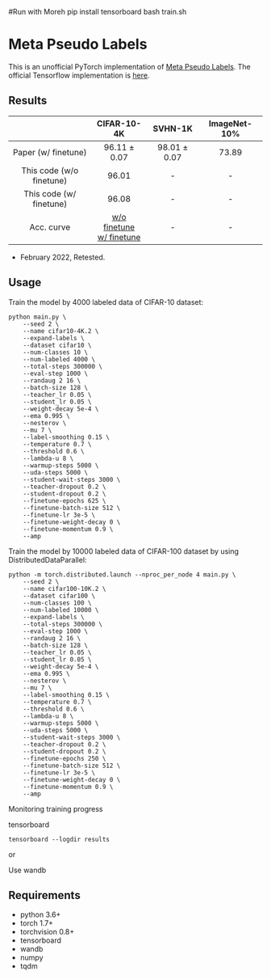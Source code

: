 #Run with Moreh
        pip install tensorboard
        bash train.sh

# Meta Pseudo Labels
This is an unofficial PyTorch implementation of [Meta Pseudo Labels](https://arxiv.org/abs/2003.10580).
The official Tensorflow implementation is [here](https://github.com/google-research/google-research/tree/master/meta_pseudo_labels).


## Results

|  | CIFAR-10-4K | SVHN-1K | ImageNet-10% |
|:---:|:---:|:---:|:---:|
| Paper (w/ finetune) | 96.11 ± 0.07 | 98.01 ± 0.07 | 73.89 |
| This code (w/o finetune) | 96.01 | - | - |
| This code (w/ finetune) | 96.08 | - | - |
| Acc. curve | [w/o finetune](https://tensorboard.dev/experiment/ehMVEk39SrGiqM43ye2c7w/)<br>[w/ finetune](https://tensorboard.dev/experiment/vbqR7dt2Q9aw6rf8yVu56g/) | - | - |

* February 2022, Retested.

## Usage

Train the model by 4000 labeled data of CIFAR-10 dataset:

```
python main.py \
    --seed 2 \
    --name cifar10-4K.2 \
    --expand-labels \
    --dataset cifar10 \
    --num-classes 10 \
    --num-labeled 4000 \
    --total-steps 300000 \
    --eval-step 1000 \
    --randaug 2 16 \
    --batch-size 128 \
    --teacher_lr 0.05 \
    --student_lr 0.05 \
    --weight-decay 5e-4 \
    --ema 0.995 \
    --nesterov \
    --mu 7 \
    --label-smoothing 0.15 \
    --temperature 0.7 \
    --threshold 0.6 \
    --lambda-u 8 \
    --warmup-steps 5000 \
    --uda-steps 5000 \
    --student-wait-steps 3000 \
    --teacher-dropout 0.2 \
    --student-dropout 0.2 \
    --finetune-epochs 625 \
    --finetune-batch-size 512 \
    --finetune-lr 3e-5 \
    --finetune-weight-decay 0 \
    --finetune-momentum 0.9 \
    --amp
```

Train the model by 10000 labeled data of CIFAR-100 dataset by using DistributedDataParallel:
```
python -m torch.distributed.launch --nproc_per_node 4 main.py \
    --seed 2 \
    --name cifar100-10K.2 \
    --dataset cifar100 \
    --num-classes 100 \
    --num-labeled 10000 \
    --expand-labels \
    --total-steps 300000 \
    --eval-step 1000 \
    --randaug 2 16 \
    --batch-size 128 \
    --teacher_lr 0.05 \
    --student_lr 0.05 \
    --weight-decay 5e-4 \
    --ema 0.995 \
    --nesterov \
    --mu 7 \
    --label-smoothing 0.15 \
    --temperature 0.7 \
    --threshold 0.6 \
    --lambda-u 8 \
    --warmup-steps 5000 \
    --uda-steps 5000 \
    --student-wait-steps 3000 \
    --teacher-dropout 0.2 \
    --student-dropout 0.2 \
    --finetune-epochs 250 \
    --finetune-batch-size 512 \
    --finetune-lr 3e-5 \
    --finetune-weight-decay 0 \
    --finetune-momentum 0.9 \
    --amp
```

Monitoring training progress

tensorboard
```
tensorboard --logdir results
```
or

Use wandb

## Requirements
- python 3.6+
- torch 1.7+
- torchvision 0.8+
- tensorboard
- wandb
- numpy
- tqdm
